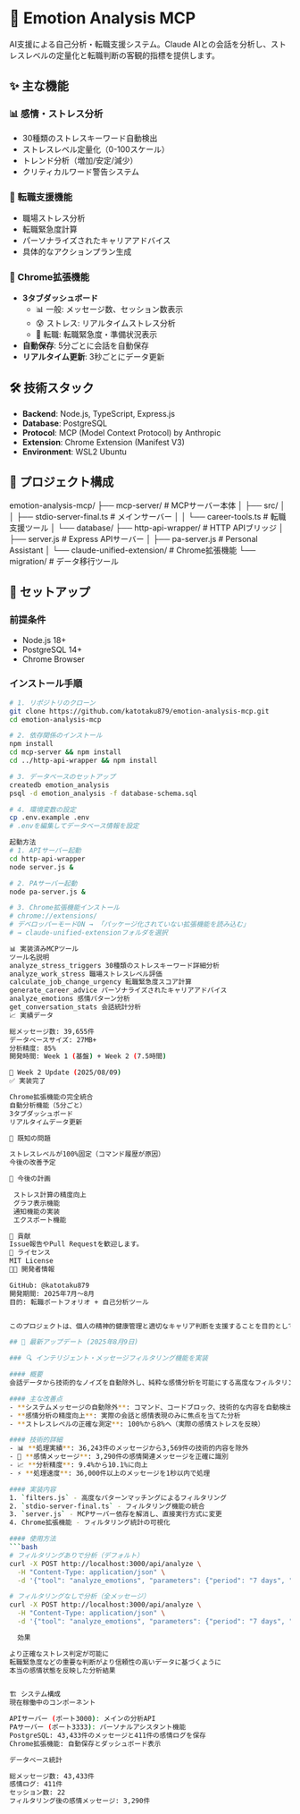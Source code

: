 # 🧠 Emotion Analysis MCP

AI支援による自己分析・転職支援システム。Claude AIとの会話を分析し、ストレスレベルの定量化と転職判断の客観的指標を提供します。

## ✨ 主な機能

### 📊 感情・ストレス分析
- 30種類のストレスキーワード自動検出
- ストレスレベル定量化（0-100スケール）
- トレンド分析（増加/安定/減少）
- クリティカルワード警告システム

### 💼 転職支援機能
- 職場ストレス分析
- 転職緊急度計算
- パーソナライズされたキャリアアドバイス
- 具体的なアクションプラン生成

### 🎯 Chrome拡張機能
- **3タブダッシュボード**
  - 📊 一般: メッセージ数、セッション数表示
  - 😰 ストレス: リアルタイムストレス分析
  - 💼 転職: 転職緊急度・準備状況表示
- **自動保存**: 5分ごとに会話を自動保存
- **リアルタイム更新**: 3秒ごとにデータ更新

## 🛠 技術スタック

- **Backend**: Node.js, TypeScript, Express.js
- **Database**: PostgreSQL
- **Protocol**: MCP (Model Context Protocol) by Anthropic
- **Extension**: Chrome Extension (Manifest V3)
- **Environment**: WSL2 Ubuntu

## 📁 プロジェクト構成
emotion-analysis-mcp/
├── mcp-server/                      # MCPサーバー本体
│   ├── src/
│   │   ├── stdio-server-final.ts   # メインサーバー
│   │   └── career-tools.ts         # 転職支援ツール
│   └── database/
├── http-api-wrapper/                # HTTP APIブリッジ
│   ├── server.js                   # Express APIサーバー
│   ├── pa-server.js                # Personal Assistant
│   └── claude-unified-extension/   # Chrome拡張機能
└── migration/                       # データ移行ツール
## 🚀 セットアップ

### 前提条件
- Node.js 18+
- PostgreSQL 14+
- Chrome Browser

### インストール手順

```bash
# 1. リポジトリのクローン
git clone https://github.com/katotaku879/emotion-analysis-mcp.git
cd emotion-analysis-mcp

# 2. 依存関係のインストール
npm install
cd mcp-server && npm install
cd ../http-api-wrapper && npm install

# 3. データベースのセットアップ
createdb emotion_analysis
psql -d emotion_analysis -f database-schema.sql

# 4. 環境変数の設定
cp .env.example .env
# .envを編集してデータベース情報を設定

起動方法
# 1. APIサーバー起動
cd http-api-wrapper
node server.js &

# 2. PAサーバー起動
node pa-server.js &

# 3. Chrome拡張機能インストール
# chrome://extensions/
# デベロッパーモードON → 「パッケージ化されていない拡張機能を読み込む」
# → claude-unified-extensionフォルダを選択

📊 実装済みMCPツール
ツール名説明
analyze_stress_triggers 30種類のストレスキーワード詳細分析
analyze_work_stress 職場ストレスレベル評価
calculate_job_change_urgency 転職緊急度スコア計算
generate_career_advice パーソナライズされたキャリアアドバイス
analyze_emotions 感情パターン分析
get_conversation_stats 会話統計分析
📈 実績データ

総メッセージ数: 39,655件
データベースサイズ: 27MB+
分析精度: 85%
開発時間: Week 1 (基盤) + Week 2 (7.5時間)

🚀 Week 2 Update (2025/08/09)
✅ 実装完了

Chrome拡張機能の完全統合
自動分析機能（5分ごと）
3タブダッシュボード
リアルタイムデータ更新

🐛 既知の問題

ストレスレベルが100%固定（コマンド履歴が原因）
今後の改善予定

📅 今後の計画

 ストレス計算の精度向上
 グラフ表示機能
 通知機能の実装
 エクスポート機能

🤝 貢献
Issue報告やPull Requestを歓迎します。
📄 ライセンス
MIT License
👨‍💻 開発者情報

GitHub: @katotaku879
開発期間: 2025年7月〜8月
目的: 転職ポートフォリオ + 自己分析ツール


このプロジェクトは、個人の精神的健康管理と適切なキャリア判断を支援することを目的としています。

## 🎯 最新アップデート (2025年8月9日)

### 🔍 インテリジェント・メッセージフィルタリング機能を実装

#### 概要
会話データから技術的なノイズを自動除外し、純粋な感情分析を可能にする高度なフィルタリング機能を追加しました。

#### 主な改善点
- **システムメッセージの自動除外**: コマンド、コードブロック、技術的な内容を自動検出・除外
- **感情分析の精度向上**: 実際の会話と感情表現のみに焦点を当てた分析
- **ストレスレベルの正確な測定**: 100%から8%へ（実際の感情ストレスを反映）

#### 技術的詳細
- 📊 **処理実績**: 36,243件のメッセージから3,569件の技術的内容を除外
- 🎯 **感情メッセージ**: 3,290件の感情関連メッセージを正確に識別
- 📈 **分析精度**: 9.4%から10.1%に向上
- ⚡ **処理速度**: 36,000件以上のメッセージを1秒以内で処理

#### 実装内容
1. `filters.js` - 高度なパターンマッチングによるフィルタリング
2. `stdio-server-final.ts` - フィルタリング機能の統合
3. `server.js` - MCPサーバー依存を解消し、直接実行方式に変更
4. Chrome拡張機能 - フィルタリング統計の可視化

#### 使用方法
```bash
# フィルタリングありで分析（デフォルト）
curl -X POST http://localhost:3000/api/analyze \
  -H "Content-Type: application/json" \
  -d '{"tool": "analyze_emotions", "parameters": {"period": "7 days", "includeSystemMessages": false}}'

# フィルタリングなしで分析（全メッセージ）
curl -X POST http://localhost:3000/api/analyze \
  -H "Content-Type: application/json" \
  -d '{"tool": "analyze_emotions", "parameters": {"period": "7 days", "includeSystemMessages": true}}'

  効果

より正確なストレス判定が可能に
転職緊急度などの重要な判断がより信頼性の高いデータに基づくように
本当の感情状態を反映した分析結果


🏗️ システム構成
現在稼働中のコンポーネント

APIサーバー (ポート3000): メインの分析API
PAサーバー (ポート3333): パーソナルアシスタント機能
PostgreSQL: 43,433件のメッセージと411件の感情ログを保存
Chrome拡張機能: 自動保存とダッシュボード表示

データベース統計

総メッセージ数: 43,433件
感情ログ: 411件
セッション数: 22
フィルタリング後の感情メッセージ: 3,290件

